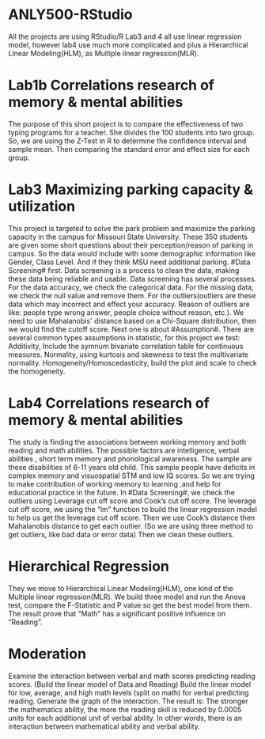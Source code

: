 # ANLY500-RStudio
All the projects are using RStudio/R  Lab3 and 4 all use linear regression model, however lab4 use much more complicated and plus a Hierarchical Linear Modeling(HLM), as Multiple linear regression(MLR).

# Lab1b Correlations research of memory & mental abilities
The purpose of this short project is to compare the effectiveness of two typing programs for a teacher. She divides the 100 students into two group. So, we are using the Z-Test in R to determine the confidence interval and sample mean. Then comparing the standard error and effect size for each group.

# Lab3 Maximizing parking capacity & utilization
This project is targeted to solve the park problem and maximize the parking capacity in the campus for Missouri State University. These 350 students are given some short questions about their perception/reason of parking in campus. So the data would include with some demographic information like Gender, Class Level. And if they think MSU need additional parking.
#Data Screening# first. Data screening is a process to clean the data, making these data being reliable and usable. Data screening has several processes.
For the data accuracy, we check the categorical data.
For the missing data, we check the null value and remove them.
For the outliers(outliers are these data which may incorrect and effect your accuracy. Reason of outliers are like: people type wrong answer, people choice without reason, etc.). We need to use Mahalanobis' distance based on a Chi-Square distribution, then we would find the cutoff score. 
 Next one is about #Assumption#. There are several common types assumptions in statistic, for this project we test:
Additivity, Include the symnum bivariate correlation table for continuous measures.
Normality, using kurtosis and skewness to test the multivariate normality.
Homogeneity/Homoscedasticity, build the plot and scale to check the homogeneity.

# Lab4 Correlations research of memory & mental abilities
The study is finding the associations between working memory and both reading and math abilities. The possible factors are intelligence, verbal abilities , short term memory and phonological awareness. The sample are these disabilities of 6-11 years old child. This sample people have deficits in complex memory and visuospatial STM and low IQ scores. So we are trying to make contribution of working memory to learning ,and help for educational practice in the future. 
In #Data Screening#, we check the outliers using Leverage cut off score and Cook’s cut off score.
The leverage cut off score, we using the “lm” function to build the linear regression model to help us get the leverage cut off score. Then we use Cook’s distance then Mahalanobis distance to get each outlier. (So we are using three method to get outliers, like bad data or error data)
Then we clean these outliers.
 # Hierarchical Regression
They we move to Hierarchical Linear Modeling(HLM), one kind of the Multiple linear regression(MLR). We build three model and run the Anova test, compare the F-Statistic and P value so get the best model from them. The result prove that “Math” has a significant positive influence on “Reading”. 
 # Moderation
Examine the interaction between verbal and math scores predicting reading scores. (Build the linear model of Data and Reading)
Build the linear model for low, average, and high math levels (split on math) for verbal predicting reading.
Generate the graph of the interaction.
The result is: The stronger the mathematics ability, the more the reading skill is reduced by 0.0005 units for each additional unit of verbal ability. In other words, there is an interaction between mathematical ability and verbal ability.
